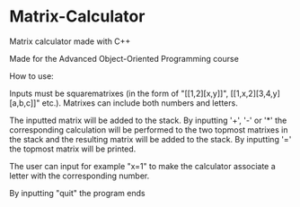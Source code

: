 # Matrix-Calculator
Matrix calculator made with C++

Made for the Advanced Object-Oriented Programming course

How to use:

Inputs must be squarematrixes (in the form of "[[1,2][x,y]]", [[1,x,2][3,4,y][a,b,c]]" etc.). Matrixes can include both numbers and letters.

The inputted matrix will be added to the stack. By inputting '+', '-' or '*' the corresponding calculation will be performed to the two topmost matrixes in the stack and the resulting matrix will be added to the stack. By inputting '=' the topmost matrix will be printed.

The user can input for example "x=1" to make the calculator associate a letter with the corresponding number.

By inputting "quit" the program ends
